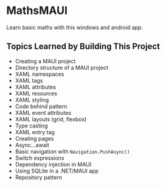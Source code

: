 # MathsMAUI

Learn basic maths with this windows and android app.

## Topics Learned by Building This Project

- Creating a MAUI project 
- Directory structure of a MAUI project
- XAML namespaces
- XAML tags
- XAML attributes
- XAML resources
- XAML styling
- Code behind pattern
- XAML event attributes
- XAML layouts (grid, flexbox)
- Type casting
- XAML entry tag
- Creating pages
- Async...await
- Basic navigation with `Navigation.PushAsync()`
- Switch expressions
- Dependency injection in MAUI
- Using SQLite in a .NET/MAUI app
- Repository pattern 
